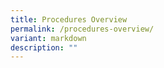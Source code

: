 ```yaml
---
title: Procedures Overview
permalink: /procedures-overview/
variant: markdown
description: ""
---
```

<p></p>